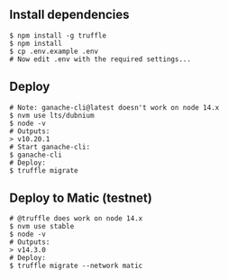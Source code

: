 ## Install dependencies
```
$ npm install -g truffle
$ npm install
$ cp .env.example .env
# Now edit .env with the required settings...
```

## Deploy
```
# Note: ganache-cli@latest doesn't work on node 14.x 
$ nvm use lts/dubnium 
$ node -v 
# Outputs:
> v10.20.1
# Start ganache-cli:
$ ganache-cli
# Deploy:
$ truffle migrate
```

## Deploy to Matic (testnet)
```
# @truffle does work on node 14.x
$ nvm use stable
$ node -v
# Outputs:
> v14.3.0
# Deploy:
$ truffle migrate --network matic
```
